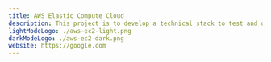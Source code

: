 ```yaml
---
title: AWS Elastic Compute Cloud
description: This project is to develop a technical stack to test and observe the agriultural lands and their nutrients
lightModeLogo: ./aws-ec2-light.png
darkModeLogo: ./aws-ec2-dark.png
website: https://google.com
---
```

